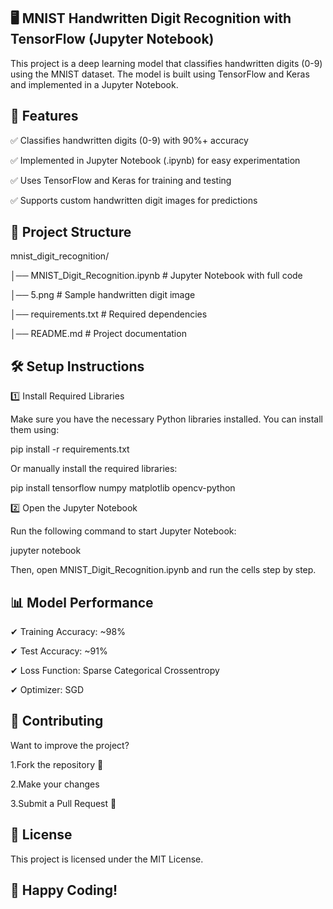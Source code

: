 ## 🖥️ MNIST Handwritten Digit Recognition with TensorFlow (Jupyter Notebook)

This project is a deep learning model that classifies handwritten digits (0-9) using the MNIST dataset. The model is built using TensorFlow and Keras and implemented in a Jupyter Notebook.

## 📌 Features 

✅ Classifies handwritten digits (0-9) with 90%+ accuracy

✅ Implemented in Jupyter Notebook (.ipynb) for easy experimentation

✅ Uses TensorFlow and Keras for training and testing

✅ Supports custom handwritten digit images for predictions

## 📂 Project Structure

mnist_digit_recognition/

│── MNIST_Digit_Recognition.ipynb  # Jupyter Notebook with full code

│── 5.png                          # Sample handwritten digit image

│── requirements.txt               # Required dependencies

│── README.md                      # Project documentation

 ## 🛠 Setup Instructions

1️⃣ Install Required Libraries

Make sure you have the necessary Python libraries installed. You can install them using:

pip install -r requirements.txt

Or manually install the required libraries:

pip install tensorflow numpy matplotlib opencv-python

2️⃣ Open the Jupyter Notebook

Run the following command to start Jupyter Notebook:

jupyter notebook

Then, open MNIST_Digit_Recognition.ipynb and run the cells step by step.

## 📊 Model Performance

✔ Training Accuracy: ~98%

✔ Test Accuracy: ~91%

✔ Loss Function: Sparse Categorical Crossentropy

✔ Optimizer: SGD

## 🤝 Contributing

Want to improve the project?

1.Fork the repository 🍴

2.Make your changes

3.Submit a Pull Request 🚀


## 📜 License

This project is licensed under the MIT License.

## 🚀 Happy Coding! 
